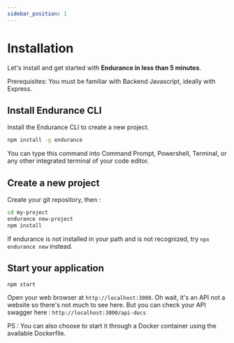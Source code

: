 ```yaml
---
sidebar_position: 1
---
```


#  Installation

Let's install and get started with **Endurance in less than 5 minutes**.

Prerequisites: You must be familiar with Backend Javascript, ideally with Express.

## Install Endurance CLI

Install the Endurance CLI to create a new project.

```bash
npm install -g endurance
```

You can type this command into Command Prompt, Powershell, Terminal, or any other integrated terminal of your code editor.

## Create a new project

Create your git repository, then :

```bash
cd my-project
endurance new-project
npm install
```

If endurance is not installed in your path and is not recognized, try `npx endurance new` instead.

## Start your application


```bash
npm start
```

Open your web browser at `http://localhost:3000`. Oh wait, it's an API not a website so there's not much to see here. But you can check your API swagger here : `http://localhost:3000/api-docs`


PS : You can also choose to start it through a Docker container using the available Dockerfile.